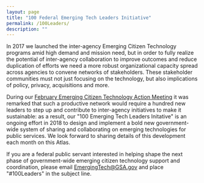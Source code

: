 ```yaml
---
layout: page
title: "100 Federal Emerging Tech Leaders Initiative"
permalink: /100Leaders/
description: ""
---
```


In 2017 we launched the inter-agency Emerging Citizen Technology programs amid high demand and mission need, but in order to fully realize the potential of inter-agency collaboration to improve outcomes and reduce duplication of efforts we need a more robust organizational capacity spread across agencies to convene networks of stakeholders. These stakeholder communities must not just focusing on the technology, but also implications of policy, privacy, acquisitions and more. 

During our [February Emerging Citizen Technology Action Meeting](https://emerging.digital.gov/2018-02-Meeting/) it was remarked that such a productive network would require a hundred new leaders to step up and contribute to inter-agency initiatives to make it sustainable: as a result, our "100 Emerging Tech Leaders Initative" is an ongoing effort in 2018 to design and implement a bold new government-wide system of sharing and collaborating on emerging technologies for public services. We look forward to sharing details of this development each month on this Atlas. 

If you are a federal public servant interested in helping shape the next phase of government-wide emerging citizen technology support and coordination, please email EmergingTech@GSA.gov and place "#100Leaders" in the subject line. 
